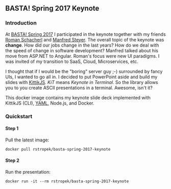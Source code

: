 ## BASTA! Spring 2017 Keynote

### Introduction

At [BASTA! Spring 2017](https://basta.net/) I participated in the keynote together with my friends [Roman Schacherl](https://twitter.com/rschacherl) and [Manfred Steyer](https://twitter.com/manfredsteyer?lang=de). The overall topic of the keynote was **change**. How did our jobs change in the last years? How do we deal with the speed of change in software development? Manfred talked about his move from ASP.NET to Angular. Roman's focus were new UI paradigms. I was invited of my transition to SaaS, Cloud, Microservices, etc.

I thought that if I would be the "boring" server guy ;-) surrounded by fancy UIs, I wanted to go all in. I decided to put PowerPoint aside and build my slides with [KittikJS](https://github.com/kittikjs). *KiT* means *Keynote in Terminal*. So the library allows you to you create ASCII presentations in a terminal. Awesome, isn't it?

This docker image contains my keynote slide deck implemented with KittikJS (CLI), [YAML](https://de.wikipedia.org/wiki/YAML), Node.js, and Docker.

### Quickstart

#### Step 1

Pull the latest image:

```
docker pull rstropek/basta-spring-2017-keynote
```

#### Step 2

Run the presentation:

```
docker run -it --rm rstropek/basta-spring-2017-keynote
```
